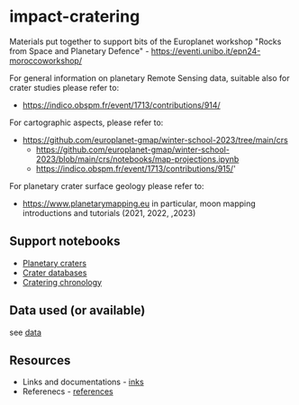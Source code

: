 # impact-cratering

Materials put together to support bits of the Europlanet workshop "Rocks from Space and Planetary Defence" - https://eventi.unibo.it/epn24-moroccoworkshop/

For general information on planetary Remote Sensing data, suitable also for crater studies please refer to:

* https://indico.obspm.fr/event/1713/contributions/914/

For cartographic aspects, please refer to:

* https://github.com/europlanet-gmap/winter-school-2023/tree/main/crs
  * https://github.com/europlanet-gmap/winter-school-2023/blob/main/crs/notebooks/map-projections.ipynb
  * https://indico.obspm.fr/event/1713/contributions/915/'

For planetary crater surface geology please refer to:

* https://www.planetarymapping.eu in particular, moon mapping introductions and tutorials (2021, 2022, ,2023)

  
## Support notebooks

* [Planetary craters](./notebooks/planetary_craters.ipynb)
* [Crater databases](./notebooks/crater_databases.ipynb)
* [Cratering chronology](./notebooks/cratering_chronology.ipynb)


## Data used (or available)

see [data](./data/README.md)

## Resources

* Links and documentations - [inks](links.md)
* Referenecs - [references](references.md)
